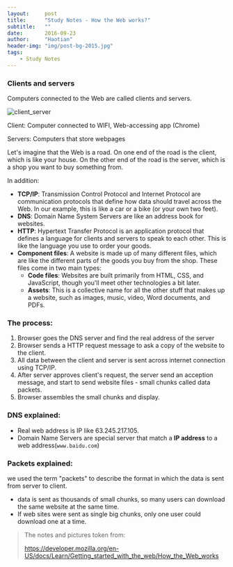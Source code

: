 ```yaml
---
layout:     post
title:      "Study Notes - How the Web works?"
subtitle:   ""
date:       2016-09-23
author:     "Haotian"
header-img: "img/post-bg-2015.jpg"
tags:
    - Study Notes
---
```


### Clients and servers

Computers connected to the Web are called clients and servers.

![client_server](https://mdn.mozillademos.org/files/8973/Client-server.jpg)

Client: Computer connected to WIFI, Web-accessing app (Chrome)

Servers: 	Computers that store webpages





Let's imagine that the Web is a road. On one end of the road is the client, which is like your house. On the other end of the road is the server, which is a shop you want to buy something from.

In addition:

* **TCP/IP**: Transmission Control Protocol and Internet Protocol are communication protocols that define how data should travel across the Web.  In our example, this is like a car or a bike (or your own two feet).
* **DNS**: Domain Name System Servers are like an address book for websites.
* **HTTP**: Hypertext Transfer Protocol is an application protocol that defines a language for clients and servers to speak to each other. This is like the language you use to order your goods.
* **Component files**: A website is made up of many different files, which are like the different parts of the goods you buy from the shop. These files come in two main types:
  * **Code files**: Websites are built primarily from HTML, CSS, and JavaScript, though you'll meet other technologies a bit later.
  * **Assets**: This is a collective name for all the other stuff that makes up a website, such as images, music, video, Word documents, and PDFs.



###  The process:

1. Browser goes the DNS server and find the real address of the server
2. Browser sends a HTTP request message to ask a copy of the website to the client.
3. All data between the client and server is sent across internet connection using TCP/IP.
4. After server approves client's request, the server send an acception message, and start to send website files - small chunks called data packets.
5. Browser assembles the small chunks and display.



### DNS explained:

* Real web address is IP like  63.245.217.105.
* Domain Name Servers are special server that match a **IP address** to a web address(`www.baidu.com`)

### Packets explained:

we used the term "packets" to describe the format in which the data is sent from server to client. 

* data is sent as thousands of small chunks, so many users can download the same website at the same time.
* If web sites were sent as single big chunks, only one user could download one at a time.

> The notes and pictures token from:
>
> https://developer.mozilla.org/en-US/docs/Learn/Getting_started_with_the_web/How_the_Web_works